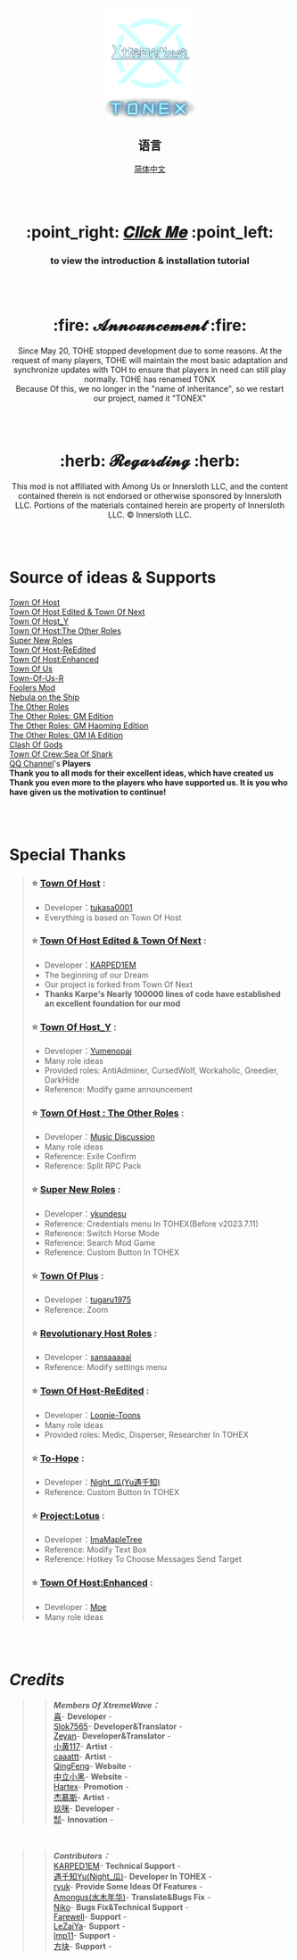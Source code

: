 <div align="center">
  <img width="160" src="Assets/LOGO.png" alt="logo"></br>
  <img width="160" src="Assets/Title.svg" alt="title"></br>

  ## 语言
[简体中文](https://github.com/XtremeWave/TownOfNewEpic_Xtreme/blob/TONEX/README-Zh.md)
 

  </br></br>

  <h1>:point_right: <a href="https://www.xtreme.net.cn">𝑪𝒍𝒊𝒄𝒌 𝑴𝒆</a> :point_left:</h1> 
  <h3>to view the introduction & installation tutorial</h3>  

  </br></br>

  <h1>:fire: 𝓐𝓷𝓷𝓸𝓾𝓷𝓬𝓮𝓶𝓮𝓷𝓽 :fire:</h1>
  <p>Since May 20, TOHE stopped development due to some reasons. At the request of many players, TOHE will maintain the most basic adaptation and synchronize updates with TOH to ensure that players in need can still play normally. TOHE has renamed TONX<br>Because Of this, we no longer in the "name of inheritance", so we restart our project, named it "TONEX"</p>

  </br></br>

  <h1>:herb: 𝓡𝓮𝓰𝓪𝓻𝓭𝓲𝓷𝓰 :herb:</h1>
  <p>This mod is not affiliated with Among Us or Innersloth LLC, and the content contained therein is not endorsed or otherwise sponsored by Innersloth LLC. Portions of the materials contained herein are property of Innersloth LLC. © Innersloth LLC.</p>

  </br></br>

</div>
<div align="left">

  # Source of ideas & Supports
[Town Of Host](https://github.com/tukasa0001/TownOfHost)<br>
[Town Of Host Edited & Town Of Next](https://github.com/KARPED1EM/TownOfHostEdited)<br>
[Town Of Host_Y](https://github.com/Yumenopai/TownOfHost_Y)<br>
[Town Of Host:The Other Roles](https://github.com/music-discussion/TownOfHost-TheOtherRoles)<br>
[Super New Roles](https://github.com/ykundesu/SuperNewRoles)<br>
[Town Of Host-ReEdited](https://github.com/Loonie-Toons/TownOfHost-ReEdited)<br>
[Town Of Host:Enhanced](https://github.com/0xDrMoe/TownofHost-Enhanced)<br>
[Town Of Us](https://github.com/Loonie-Toons/TownOfHost-ReEdited)<br>
[Town-Of-Us-R](https://github.com/eDonnes124/Town-Of-Us-R)<br>
[Foolers Mod](https://github.com/MengTube/Foolers-Mod)<br>
[Nebula on the Ship](https://github.com/Dolly1016/Nebula)<br>
[The Other Roles](https://github.com/TheOtherRolesAU/TheOtherRoles)<br>
[The Other Roles: GM Edition](https://github.com/yukinogatari/TheOtherRoles-GM)<br>
[The Other Roles: GM Haoming Edition](https://github.com/haoming37/TheOtherRoles-GM-Haoming)<br>
[The Other Roles: GM IA Edition](https://github.com/dabao40/TheOtherRolesGMIA)<br>
[Clash Of Gods](https://github.com/CognifyDev/ClashOfGods)<br>
[Town Of Crew:Sea Of Shark](https://github.com/yiTOC/TOCS)<br>
[QQ Channel](https://pd.qq.com/s/gm7xdfhw8)'s **Players**<br>
**Thank you to all mods for their excellent ideas, which have created us**<br>
**Thank you even more to the players who have supported us. It is you who have given us the motivation to continue!**

  </br></br>

# Special Thanks
>
>### :star: [Town Of Host](https://github.com/tukasa0001/TownOfHost) :
>
> - Developer：[tukasa0001](https://github.com/tukasa0001)
> - Everything is based on Town Of Host
>
>### :star: [Town Of Host Edited & Town Of Next](https://github.com/KARPED1EM/TownOfHostEdited) :
> 
> - Developer：[KARPED1EM](https://github.com/KARPED1EM)
> - The beginning of our Dream
> - Our project is forked from Town Of Next 
> - **Thanks Karpe's Nearly 100000 lines of code have established an excellent foundation for our mod**
>
>### :star: [Town Of Host_Y](https://github.com/Yumenopai/TownOfHost_Y) :
> 
> - Developer：[Yumenopai](https://github.com/Yumenopai)
> - Many role ideas
> - Provided roles: AntiAdminer, CursedWolf, Workaholic, Greedier, DarkHide
> - Reference: Modify game announcement
>### :star: [Town Of Host : The Other Roles](https://github.com/music-discussion/TownOfHost-TheOtherRoles) :
>
> - Developer：[Music Discussion](https://github.com/music-discussion)
> - Many role ideas
> - Reference: Exile Confirm
> - Reference: Split RPC Pack
>
>### :star: [Super New Roles](https://github.com/ykundesu/SuperNewRoles) :
> 
> - Developer：[ykundesu](https://github.com/ykundesu)
> - Reference: Credentials menu In TOHEX(Before v2023.7.11)
> - Reference: Switch Horse Mode
> - Reference: Search Mod Game
> - Reference: Custom Button In TOHEX
>
>### :star: [Town Of Plus](https://github.com/tugaru1975/TownOfPlus) :
> 
> - Developer：[tugaru1975](https://github.com/tugaru1975)
> - Reference: Zoom
>
>### :star: [Revolutionary Host Roles](https://github.com/sansaaaaai/Revolutionary-host-roles) :
> 
> - Developer：[sansaaaaai](https://github.com/sansaaaaai)
> - Reference: Modify settings menu 
>
>### :star: [Town Of Host-ReEdited](https://github.com/Loonie-Toons/TownOfHost-ReEdited) :
> 
> - Developer：[Loonie-Toons](https://github.com/Loonie-Toons)
> - Many role ideas
> - Provided roles: Medic, Disperser, Researcher In TOHEX
>  
>### :star: [To-Hope](https://gitee.com/xigua_ya/to-hope) :
> 
> - Developer：[Night_瓜(Yu遇千知)](https://gitee.com/xigua_ya)
> - Reference: Custom Button In TOHEX
> 
>### :star: [Project:Lotus](https://github.com/ImaMapleTree/Lotus) :
> 
> - Developer：[ImaMapleTree](https://github.com/ImaMapleTree)
> - Reference: Modify Text Box
> - Reference: Hotkey To Choose Messages Send Target
>
>### :star: [Town Of Host:Enhanced](https://github.com/0xDrMoe/TownofHost-Enhanced) :
> 
> - Developer：[Moe](https://github.com/0xDrMoe)
> - Many role ideas
>
	
  </br></br>

# ***Credits***
>> ***Members Of XtremeWave：***<BR>
>[喜]()- **Developer** -<br>
>[Slok7565](https://github.com/Slok7565)- **Developer&Translator** -<br>
>[Zeyan]()- **Developer&Translator** -<br>
>[小黄117]()- **Artist** -<br>
>[caaattt]()- **Artist** -<br>
>[QingFeng]()- **Website** -<br>
>[中立小黑]()- **Website** -<br>
>[Hartex]()- **Promotion** -<br>
>[杰慕斯]()- **Artist** -<br>
>[玖咪]()- **Developer** -<br>
>[㍿]()- **Innovation** -<br>

  </br>

>> ***Contributors：***<BR>
>[KARPED1EM](https://github.com/KARPED1EM)- **Technical Support** -<br>
>[遇千知Yu(Night_瓜)](https://gitee.com/xigua_ya)- **Developer In TOHEX** -<br>
>[ryuk]()- **Provide Some Ideas Of Features** -<br>
>[Amongus(水木年华)]()- **Translate&Bugs Fix** -<br>
>[Niko]()- **Bugs Fix&Technical Support** -<br>
>[Farewell]()- **Support** -<br>
>[LeZaiYa]()- **Support** -<br>
>[Imp11]()- **Support** -<br>
>[方块]()- **Support** -<br>
</div>
